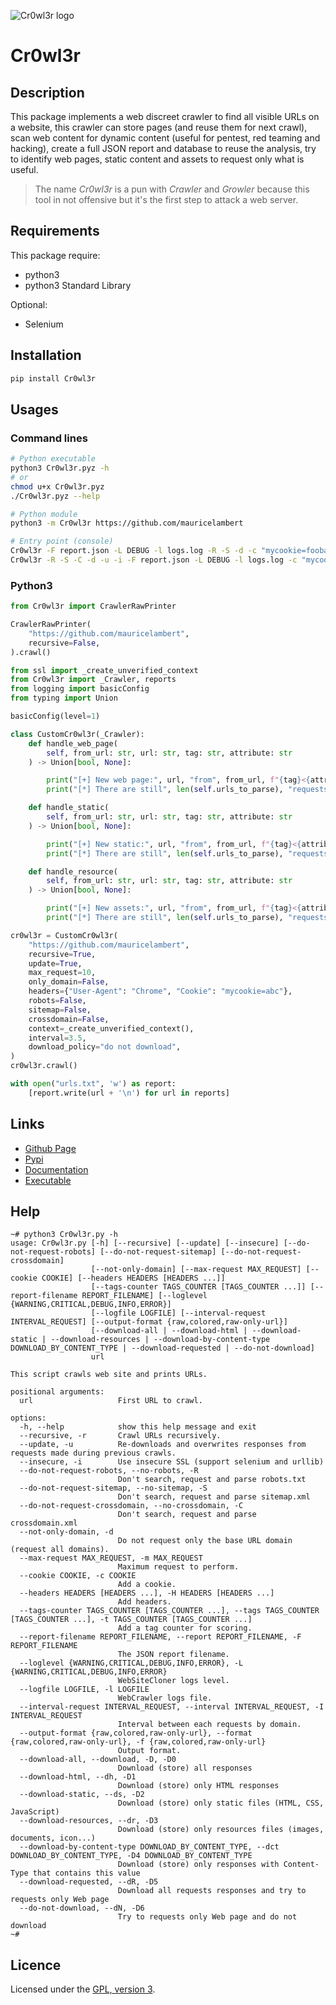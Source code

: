 ![Cr0wl3r logo](https://mauricelambert.github.io/info/python/security/Cr0wl3r_small.png "Cr0wl3r logo")

# Cr0wl3r

## Description

This package implements a web discreet crawler to find all visible URLs on a website, this crawler can store pages (and reuse them for next crawl), scan web content for dynamic content (useful for pentest, red teaming and hacking), create a full JSON report and database to reuse the analysis, try to identify web pages, static content and assets to request only what is useful.

> The name *Cr0wl3r* is a pun with *Crawler* and *Growler* because this tool in not offensive but it's the first step to attack a web server.

## Requirements

This package require: 
 - python3
 - python3 Standard Library

Optional:
 - Selenium

## Installation

```bash
pip install Cr0wl3r 
```

## Usages

### Command lines

```bash
# Python executable
python3 Cr0wl3r.pyz -h
# or
chmod u+x Cr0wl3r.pyz
./Cr0wl3r.pyz --help

# Python module
python3 -m Cr0wl3r https://github.com/mauricelambert

# Entry point (console)
Cr0wl3r -F report.json -L DEBUG -l logs.log -R -S -d -c "mycookie=foobar" -H "User-Agent:Chrome" -m 3 -t "p" -r https://github.com/mauricelambert
Cr0wl3r -R -S -C -d -u -i -F report.json -L DEBUG -l logs.log -c "mycookie=foobar" "session=abc" -c "counter=5" -H "User-Agent:Chrome" "Api-Key:myapikey" -H "Authorization:Basic QWxhZGRpbjpvcGVuIHNlc2FtZQ==" -m 5 -t "p" "img" -t "link" -I 3.5 -f "raw-url-only" -D4 "text/html" -r https://github.com/mauricelambert
```

### Python3

```python
from Cr0wl3r import CrawlerRawPrinter

CrawlerRawPrinter(
    "https://github.com/mauricelambert",
    recursive=False,
).crawl()
```

```python
from ssl import _create_unverified_context
from Cr0wl3r import _Crawler, reports
from logging import basicConfig
from typing import Union

basicConfig(level=1)

class CustomCr0wl3r(_Crawler):
    def handle_web_page(
        self, from_url: str, url: str, tag: str, attribute: str
    ) -> Union[bool, None]:

        print("[+] New web page:", url, "from", from_url, f"{tag}<{attribute}>")
        print("[*] There are still", len(self.urls_to_parse), "requests to send.")

    def handle_static(
        self, from_url: str, url: str, tag: str, attribute: str
    ) -> Union[bool, None]:

        print("[+] New static:", url, "from", from_url, f"{tag}<{attribute}>")
        print("[*] There are still", len(self.urls_to_parse), "requests to send.")

    def handle_resource(
        self, from_url: str, url: str, tag: str, attribute: str
    ) -> Union[bool, None]:

        print("[+] New assets:", url, "from", from_url, f"{tag}<{attribute}>")
        print("[*] There are still", len(self.urls_to_parse), "requests to send.")

cr0wl3r = CustomCr0wl3r(
    "https://github.com/mauricelambert",
    recursive=True,
    update=True,
    max_request=10,
    only_domain=False,
    headers={"User-Agent": "Chrome", "Cookie": "mycookie=abc"},
    robots=False,
    sitemap=False,
    crossdomain=False,
    context=_create_unverified_context(),
    interval=3.5,
    download_policy="do not download",
)
cr0wl3r.crawl()

with open("urls.txt", 'w') as report:
    [report.write(url + '\n') for url in reports]
```

## Links

 - [Github Page](https://github.com/mauricelambert/Cr0wl3r)
 - [Pypi](https://pypi.org/project/Cr0wl3r/)
 - [Documentation](https://mauricelambert.github.io/info/python/security/Cr0wl3r.html)
 - [Executable](https://mauricelambert.github.io/info/python/security/Cr0wl3r.pyz)

## Help

```text
~# python3 Cr0wl3r.py -h
usage: Cr0wl3r.py [-h] [--recursive] [--update] [--insecure] [--do-not-request-robots] [--do-not-request-sitemap] [--do-not-request-crossdomain]
                  [--not-only-domain] [--max-request MAX_REQUEST] [--cookie COOKIE] [--headers HEADERS [HEADERS ...]]
                  [--tags-counter TAGS_COUNTER [TAGS_COUNTER ...]] [--report-filename REPORT_FILENAME] [--loglevel {WARNING,CRITICAL,DEBUG,INFO,ERROR}]
                  [--logfile LOGFILE] [--interval-request INTERVAL_REQUEST] [--output-format {raw,colored,raw-only-url}]
                  [--download-all | --download-html | --download-static | --download-resources | --download-by-content-type DOWNLOAD_BY_CONTENT_TYPE | --download-requested | --do-not-download]
                  url

This script crawls web site and prints URLs.

positional arguments:
  url                   First URL to crawl.

options:
  -h, --help            show this help message and exit
  --recursive, -r       Crawl URLs recursively.
  --update, -u          Re-downloads and overwrites responses from requests made during previous crawls.
  --insecure, -i        Use insecure SSL (support selenium and urllib)
  --do-not-request-robots, --no-robots, -R
                        Don't search, request and parse robots.txt
  --do-not-request-sitemap, --no-sitemap, -S
                        Don't search, request and parse sitemap.xml
  --do-not-request-crossdomain, --no-crossdomain, -C
                        Don't search, request and parse crossdomain.xml
  --not-only-domain, -d
                        Do not request only the base URL domain (request all domains).
  --max-request MAX_REQUEST, -m MAX_REQUEST
                        Maximum request to perform.
  --cookie COOKIE, -c COOKIE
                        Add a cookie.
  --headers HEADERS [HEADERS ...], -H HEADERS [HEADERS ...]
                        Add headers.
  --tags-counter TAGS_COUNTER [TAGS_COUNTER ...], --tags TAGS_COUNTER [TAGS_COUNTER ...], -t TAGS_COUNTER [TAGS_COUNTER ...]
                        Add a tag counter for scoring.
  --report-filename REPORT_FILENAME, --report REPORT_FILENAME, -F REPORT_FILENAME
                        The JSON report filename.
  --loglevel {WARNING,CRITICAL,DEBUG,INFO,ERROR}, -L {WARNING,CRITICAL,DEBUG,INFO,ERROR}
                        WebSiteCloner logs level.
  --logfile LOGFILE, -l LOGFILE
                        WebCrawler logs file.
  --interval-request INTERVAL_REQUEST, --interval INTERVAL_REQUEST, -I INTERVAL_REQUEST
                        Interval between each requests by domain.
  --output-format {raw,colored,raw-only-url}, --format {raw,colored,raw-only-url}, -f {raw,colored,raw-only-url}
                        Output format.
  --download-all, --download, -D, -D0
                        Download (store) all responses
  --download-html, --dh, -D1
                        Download (store) only HTML responses
  --download-static, --ds, -D2
                        Download (store) only static files (HTML, CSS, JavaScript)
  --download-resources, --dr, -D3
                        Download (store) only resources files (images, documents, icon...)
  --download-by-content-type DOWNLOAD_BY_CONTENT_TYPE, --dct DOWNLOAD_BY_CONTENT_TYPE, -D4 DOWNLOAD_BY_CONTENT_TYPE
                        Download (store) only responses with Content-Type that contains this value
  --download-requested, --dR, -D5
                        Download all requests responses and try to requests only Web page
  --do-not-download, --dN, -D6
                        Try to requests only Web page and do not download
~# 
```

## Licence

Licensed under the [GPL, version 3](https://www.gnu.org/licenses/).
